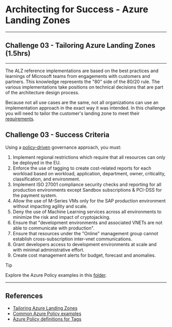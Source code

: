 # Architecting for Success - Azure Landing Zones

---

## Challenge 03 - Tailoring Azure Landing Zones (1.5hrs)

---

The ALZ reference implementations are based on the best practices and learnings of Microsoft teams from engagements with customers and partners. This knowledge represents the "80" side of the 80/20 rule. The various implementations take positions on technical decisions that are part of the architecture design process.

Because not all use cases are the same, not all organizations can use an implementation approach in the exact way it was intended. In this challenge you will need to tailor the customer's landing zone to meet their [requirements](./../docs/contoso-alz-customer-scenario.md).

## Challenge 03 - Success Criteria

Using a [policy-driven](https://learn.microsoft.com/en-us/azure/cloud-adoption-framework/ready/enterprise-scale/dine-guidance) governance approach, you must:

1. Implement regional restrictions which require that all resources can only be deployed in the EU.
2. Enforce the use of tagging to create cost-related reports for each workload based on workload, application, department, owner, criticality, classification, and environment.
3. Implement ISO 27001 compliance security checks and reporting for all production environments except Sandbox subscriptions & PCI-DSS for the payment system.
4. Allow the use of M-Series VMs only for the SAP production environment without impacting agility and scale.
5. Deny the use of Machine Learning services across all environments to minimize the risk and impact of cryptojacking.
6. Ensure that "development environments and associated VNETs are not able to communicate with production".
7. Ensure that resources under the "Online" management group cannot establish cross-subscription inter-vnet communications.
8. Grant developers access to development environments at scale and with minimal administrative effort.
9. Create cost management alerts for budget, forecast and anomalies.
    
> [!TIP]
> Explore the Azure Policy examples in this [folder](https://github.com/jonathan-vella/azure-landing-zones/tree/main/Az%20Policy%20Definitions).

---

## References

- [Tailoring Azure Landing Zones](https://learn.microsoft.com/en-us/azure/cloud-adoption-framework/ready/landing-zone/tailoring-alz)
- [Common Azure Policy examples](https://learn.microsoft.com/en-us/azure/cloud-adoption-framework/manage/azure-server-management/common-policies)
- [Azure Policy definitions for Tags](https://learn.microsoft.com/en-us/azure/azure-resource-manager/management/tag-policies)
